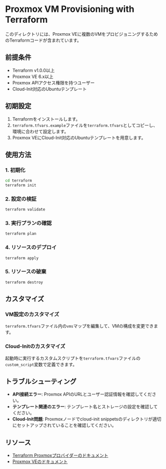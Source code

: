 # Proxmox VM Provisioning with Terraform

このディレクトリには、Proxmox VEに複数のVMをプロビジョニングするためのTerraformコードが含まれています。

## 前提条件

- Terraform v1.0.0以上
- Proxmox VE 6.x以上
- Proxmox APIアクセス権限を持つユーザー
- Cloud-Init対応のUbuntuテンプレート

## 初期設定

1. Terraformをインストールします。
2. `terraform.tfvars.example`ファイルを`terraform.tfvars`としてコピーし、環境に合わせて設定します。
3. Proxmox VEにCloud-Init対応のUbuntuテンプレートを用意します。

## 使用方法

### 1. 初期化

```bash
cd terraform
terraform init
```

### 2. 設定の検証

```bash
terraform validate
```

### 3. 実行プランの確認

```bash
terraform plan
```

### 4. リソースのデプロイ

```bash
terraform apply
```

### 5. リソースの破棄

```bash
terraform destroy
```

## カスタマイズ

### VM設定のカスタマイズ

`terraform.tfvars`ファイル内の`vms`マップを編集して、VMの構成を変更できます。

### Cloud-Initのカスタマイズ

起動時に実行するカスタムスクリプトを`terraform.tfvars`ファイルの`custom_script`変数で定義できます。

## トラブルシューティング

- **API接続エラー**: Proxmox APIのURLとユーザー認証情報を確認してください。
- **テンプレート関連のエラー**: テンプレート名とストレージの設定を確認してください。
- **Cloud-Init問題**: Proxmoxノードでcloud-init snippetsのディレクトリが適切にセットアップされていることを確認してください。

## リソース

- [Terraform Proxmoxプロバイダーのドキュメント](https://registry.terraform.io/providers/Telmate/proxmox/latest/docs)
- [Proxmox VEのドキュメント](https://pve.proxmox.com/wiki/Main_Page)